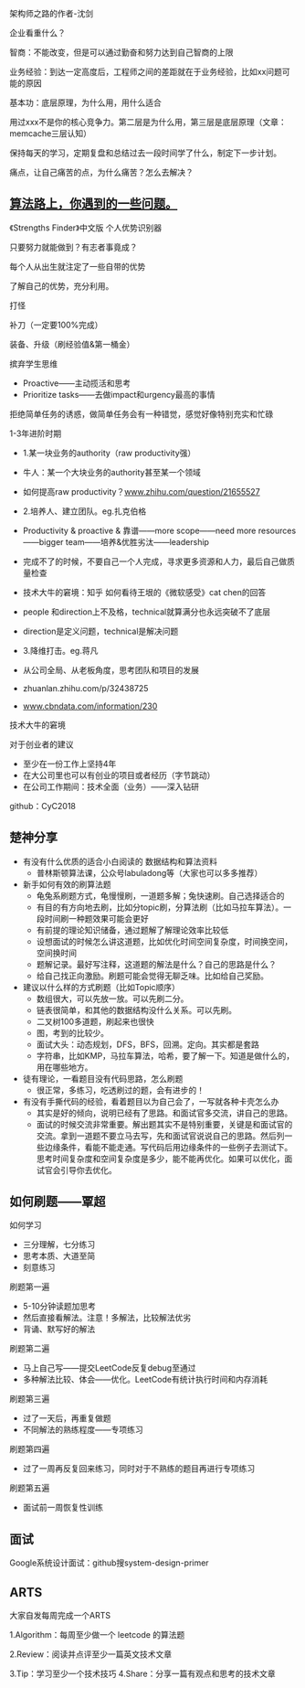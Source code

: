 架构师之路的作者-沈剑

企业看重什么？

智商：不能改变，但是可以通过勤奋和努力达到自己智商的上限

业务经验：到达一定高度后，工程师之间的差距就在于业务经验，比如xx问题可能的原因

基本功：底层原理，为什么用，用什么适合

用过xxx不是你的核心竞争力。第二层是为什么用，第三层是底层原理（文章：memcache三层认知）



保持每天的学习，定期复盘和总结过去一段时间学了什么，制定下一步计划。

痛点，让自己痛苦的点，为什么痛苦？怎么去解决？



## [算法路上，你遇到的一些问题。](https://www.bilibili.com/video/BV1d7411G7xe?spm_id_from=333.824.b_76696577626f785f7265706f7274.1)

《Strengths Finder》中文版 个人优势识别器

只要努力就能做到？有志者事竟成？

每个人从出生就注定了一些自带的优势

了解自己的优势，充分利用。



打怪

补刀（一定要100%完成）

装备、升级（刷经验值&第一桶金）



摈弃学生思维

- Proactive——主动揽活和思考
- Prioritize tasks——去做impact和urgency最高的事情



拒绝简单任务的诱惑，做简单任务会有一种错觉，感觉好像特别充实和忙碌



1-3年进阶时期

- 1.某一块业务的authority（raw productivity强）
- 牛人：某一个大块业务的authority甚至某一个领域
- 如何提高raw productivity？www.zhihu.com/question/21655527

- 2.培养人、建立团队。eg.扎克伯格
- Productivity & proactive & 靠谱——more scope——need more resources——bigger team——培养&优胜劣汰——leadership
- 完成不了的时候，不要自己一个人完成，寻求更多资源和人力，最后自己做质量检查
- 技术大牛的窘境：知乎 如何看待王垠的《微软感受》cat chen的回答
- people 和direction上不及格，technical就算满分也永远突破不了底层
- direction是定义问题，technical是解决问题

- 3.降维打击。eg.蒋凡
- 从公司全局、从老板角度，思考团队和项目的发展
- zhuanlan.zhihu.com/p/32438725
- www.cbndata.com/information/230

技术大牛的窘境



对于创业者的建议

- 至少在一份工作上坚持4年
- 在大公司里也可以有创业的项目或者经历（字节跳动）
- 在公司工作期间：技术全面（业务）——深入钻研



github：CyC2018



## 楚神分享

- 有没有什么优质的适合小白阅读的 数据结构和算法资料 
  - 普林斯顿算法课，公众号labuladong等（大家也可以多多推荐）
- 新手如何有效的刷算法题 
  - 龟兔系刷题方式，龟慢慢刷，一道题多解；兔快速刷。自己选择适合的
  - 有目的有方向地去刷，比如分topic刷，分算法刷（比如马拉车算法）。一段时间刷一种题效果可能会更好
  - 有前提的理论知识储备，通过题解了解理论效率比较低
  - 设想面试的时候怎么讲这道题，比如优化时间空间复杂度，时间换空间，空间换时间
  - 题解记录。最好写注释，这道题的解法是什么？自己的思路是什么？
  - 给自己找正向激励。刷题可能会觉得无聊乏味。比如给自己奖励。
- 建议以什么样的方式刷题（比如Topic顺序） 
  - 数组很大，可以先放一放。可以先刷二分。
  - 链表很简单，和其他的数据结构没什么关系。可以先刷。
  - 二叉树100多道题，刷起来也很快
  - 图，考到的比较少。
  - 面试大头：动态规划，DFS，BFS，回溯。定向。其实都是套路
  - 字符串，比如KMP，马拉车算法，哈希，要了解一下。知道是做什么的，用在哪些地方。
- 徒有理论，一看题目没有代码思路，怎么刷题 
  - 很正常，多练习，吃透刷过的题，会有进步的！
- 有没有手撕代码的经验，看着题目以为自己会了，一写就各种卡壳怎么办 
  - 其实是好的倾向，说明已经有了思路。和面试官多交流，讲自己的思路。
  - 面试的时候交流非常重要。解出题其实不是特别重要，关键是和面试官的交流。拿到一道题不要立马去写，先和面试官说说自己的思路。然后列一些边缘条件，看能不能走通。写代码后用边缘条件的一些例子去测试下。思考时间复杂度和空间复杂度是多少，能不能再优化。如果可以优化，面试官会引导你去优化。

## 如何刷题——覃超

如何学习

- 三分理解，七分练习
- 思考本质、大道至简
- 刻意练习



刷题第一遍

- 5-10分钟读题加思考
- 然后直接看解法。注意！多解法，比较解法优劣
- 背诵、默写好的解法

刷题第二遍

- 马上自己写——提交LeetCode反复debug至通过
- 多种解法比较、体会——优化。LeetCode有统计执行时间和内存消耗

刷题第三遍

- 过了一天后，再重复做题
- 不同解法的熟练程度——专项练习

刷题第四遍

- 过了一周再反复回来练习，同时对于不熟练的题目再进行专项练习

刷题第五遍

- 面试前一周恢复性训练

## 面试

Google系统设计面试：github搜system-design-primer

## ARTS

大家自发每周完成一个ARTS

1.Algorithm：每周至少做一个 leetcode 的算法题 

2.Review：阅读并点评至少一篇英文技术文章 

3.Tip：学习至少一个技术技巧 4.Share：分享一篇有观点和思考的技术文章

